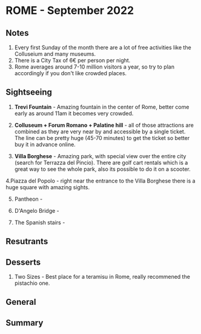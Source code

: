 # ROME - September 2022

## Notes
1. Every first Sunday of the month there are a lot of free activities like the Colluseium and many museums.
2. There is a City Tax of 6€ per person per night.
3. Rome averages around 7-10 million visitors a year, so try to plan accordingly if you don't like crowded places.

## Sightseeing
1. **Trevi Fountain** - Amazing fountain in the center of Rome, better come early as around 11am it becomes very crowded.

2. **Colluseum + Forum Romano + Palatine hill** - all of those attractions are combined as they are very near by and accessible by a single ticket.
The line can be pretty huge (45-70 minutes) to get the ticket so better buy it in advance online. 

3. **Villa Borghese** - Amazing park, with special view over the entire city (search for Terrazza del Pincio).
There are golf cart rentals which is a great way to see the whole park, also its possible to do it on a scooter.

4.Piazza del Popolo - right near the entrance to the Villa Borghese there is a huge square with amazing sights. 

5. Pantheon - 

6. D'Angelo Bridge - 

7. The Spanish stairs - 

## Resutrants

## Desserts 
1. Two Sizes - Best place for a teramisu in Rome, really recommened the pistachio one.



## General


## Summary
